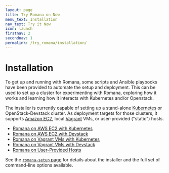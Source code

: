 ```yaml
---
layout: page
title: Try Romana on Now
menu_text: Installation
nav_text: Try it Now
icon: launch
firstnav: 2
secondnav: 1
permalink: /try_romana/installation/
---
```


#  Installation

To get up and running with Romana, some scripts and Ansible playbooks have been provided to automate the setup and deployment.
This can be used to set up a cluster for experimenting with Romana, exploring how it works and learning how it interacts with Kubernetes and/or Openstack.

The installer is currently capable of setting up a stand-alone [Kubernetes](/try_romana/kubernetes/) or OpenStack-Devstack cluster. As deployment targets for those clusters, it supports [Amazon EC2](https://aws.amazon.com/ec2/), local [Vagrant](https://www.vagrantup.com/) VMs, or user-provided ("static") hosts.

* [Romana on AWS EC2 with Kubernetes](https://github.com/romana/romana/blob/master/aws_kubernetes.md)
* [Romana on AWS EC2 with Devstack](https://github.com/romana/romana/blob/master/aws_devstack.md)
* [Romana on Vagrant VMs with Kubernetes](https://github.com/romana/romana/blob/master/vagrant_kubernetes.md)
* [Romana on Vagrant VMs with Devstack](https://github.com/romana/romana/blob/master/vagrant_devstack.md)
* [Romana on User-Provided Hosts](https://github.com/romana/romana/blob/master/static_hosts.md)

See the [`romana-setup` page](https://github.com/romana/romana/blob/master/romana_setup.md) for details about the installer and the full set of command-line options available.

